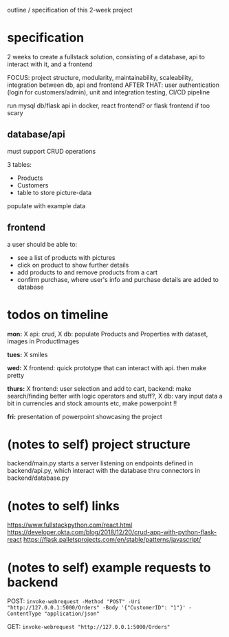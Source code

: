 outline / specification of this 2-week project

# specification

2 weeks to create a fullstack solution, consisting of a database, api to interact with it, and a frontend

FOCUS: project structure, modularity, maintainability, scaleability, integration between db, api and frontend
AFTER THAT: user authentication (login for customers/admin), unit and integration testing, CI/CD pipeline

run mysql db/flask api in docker, react frontend? or flask frontend if too scary

## database/api

 must support CRUD operations

 3 tables:
 - Products
 - Customers
 - table to store picture-data

 populate with example data

## frontend
 
 a user should be able to:
 - see a list of products with pictures
 - click on product to show further details
 - add products to and remove products from a cart
 - confirm purchase, where user's info and purchase details are added to database

# todos on timeline

**mon:** X api: crud, X db: populate Products and Properties with dataset, images in ProductImages

**tues:** X smiles

**wed:** X frontend: quick prototype that can interact with api. then make pretty

**thurs:** X frontend: user selection and add to cart, backend: make search/finding better with logic operators and stuff?, X db: vary input data a bit in currencies and stock amounts etc, make powerpoint !!

**fri:** presentation of powerpoint showcasing the project


# (notes to self) project structure

backend/main.py starts a server listening on endpoints defined in backend/api.py, which interact with the database thru connectors in backend/database.py

# (notes to self) links
https://www.fullstackpython.com/react.html
https://developer.okta.com/blog/2018/12/20/crud-app-with-python-flask-react
https://flask.palletsprojects.com/en/stable/patterns/javascript/

# (notes to self) example requests to backend
POST: `invoke-webrequest -Method "POST" -Uri "http://127.0.0.1:5000/Orders" -Body '{"CustomerID": "1"}' -ContentType "application/json"`

GET: `invoke-webrequest "http://127.0.0.1:5000/Orders"`